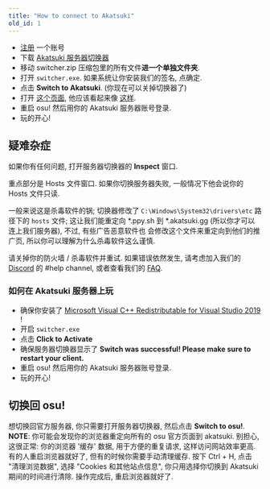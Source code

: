 ```yaml
---
title: "How to connect to Akatsuki"
old_id: 1
---
```

- [注册](https://akatsuki.gg/index.php?p=3) 一个账号
- 下载 [Akatsuki 服务器切换器](https://akatsuki.gg/static/switcher.zip)
- 移动 switcher.zip 压缩包里的所有文件<b>进一个单独文件夹</b>.
- 打开 `switcher.exe`. 如果系统让你安装我们的签名, 点确定.
- 点击 **Switch to Akatsuki**. (你现在可以关掉切换器了)
- 打开 [这个页面](https://c.ppy.sh), 他应该看起来像 [这样](https://akatsuki.gg/static/successful_c_page.png).
- 重启 osu! 然后用你的 Akatsuki 服务器账号登录.
- 玩的开心!

## 疑难杂症
如果你有任何问题, 打开服务器切换器的 **Inspect** 窗口.

重点部分是 Hosts 文件窗口. 如果你切换服务器失败, 一般情况下他会说你的 Hosts 文件只读.

一般来说这是杀毒软件的锅; 切换器修改了 `C:\Windows\System32\drivers\etc` 路径下的 `hosts` 文件;
这让我们能重定向 *.ppy.sh 到 *.akatsuki.gg (所以你才可以连上我们服务器), 不过, 有些广告恶意软件也
会修改这个文件来重定向到他们的推广页, 所以你可以理解为什么杀毒软件这么谨慎.

请关掉你的防火墙 / 杀毒软件并重试.
如果错误依然发生, 请考虑加入我们的 [Discord](https://akatsuki.gg/discord) 的 #help channel, 或者查看我们的 [FAQ](https://akatsuki.gg/doc/5).

### 如何在 Akatsuki 服务器上玩
- 确保你安装了 [Microsoft Visual C++ Redistributable for Visual Studio 2019](https://aka.ms/vs/16/release/vc_redist.x64.exe) !
- 开启 `switcher.exe`
- 点击 **Click to Activate**
- 确保服务器切换器显示了 **Switch was successful! Please make sure to restart your client.**
- 重启 osu! 然后用你的 Akatsuki 服务器账号登录.
- 玩的开心!

## 切换回 osu!
想切换回官方服务器, 你只需要打开服务器切换器, 然后点击 **Switch to osu!**.
**NOTE**: 你可能会发现你的浏览器重定向所有的 osu 官方页面到 akatsuki.
别担心, 这很正常: 你的浏览器 '缓存' 数据, 用于方便的重复请求, 这样访问网站效率更高.
有的人重启浏览器就好了, 但有的时候你需要手动清理缓存. 按下 Ctrl + H, 点击 "清理浏览数据", 
选择 "Cookies 和其他站点信息", 你只用选择你切换到 Akatsuki 期间的时间进行清除. 操作完成后, 
重启浏览器就好了.